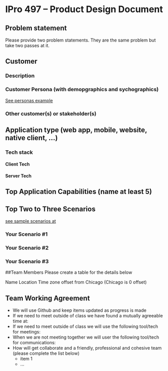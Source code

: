# IPro 497 – Product Design Document

## Problem statement
Please provide two problem statements.  They are the same problem but take two passes at it.

 
## Customer
### Description

### Customer Persona (with demopgraphics and sychographics)
[See personas example](https://github.com/mschray/IPro497Sample/blob/main/Personas%20Example.md)

### Other customer(s) or stakeholder(s)

 
## Application type (web app, mobile, website, native client, …)
 
### Tech stack

#### Client Tech 
#### Server Tech
 
## Top Application Capabilities (name at least 5)

## Top Two to Three Scenarios
[see sample scenarios at](https://github.com/mschray/IPro497Sample/blob/main/ScenarioExample.md)

### Your Scenario #1
### Your Scenario #2
### Your Scenario #3

##Team Members
Please create a table for the details below 

Name	Location	Time zone offset from Chicago (Chicago is 0 offset)
		
		
		

## Team Working Agreement
- We will use Github and keep items updated as progress is made
- If we need to meet outside of class we have found a mutually agreeable time at:
- If we need to meet outside of class we will use the following tool/tech for meetings: 
- When we are not meeting together we will user the following tool/tech for communications: 
- How will get collaborate and a friendly, professional and cohesive team (please complete the list below)
  - item 1
  - ...

